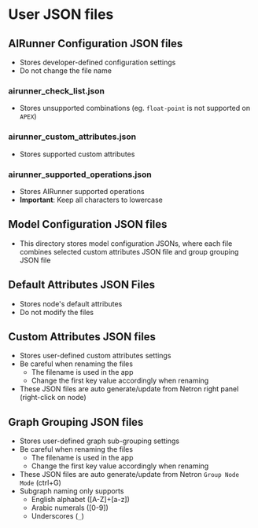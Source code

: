 # User JSON files

## AIRunner Configuration JSON files
- Stores developer-defined configuration settings
- Do not change the file name

### airunner_check_list.json
- Stores unsupported combinations (eg. `float-point` is not supported on `APEX`)

### airunner_custom_attributes.json
- Stores supported custom attributes

### airunner_supported_operations.json
- Stores AIRunner supported operations
- __Important__: Keep all characters to lowercase

## Model Configuration JSON files
- This directory stores model configuration JSONs, where each file combines selected custom attributes JSON file and group grouping JSON file

## Default Attributes JSON Files
- Stores node's default attributes
- Do not modify the files

## Custom Attributes JSON files
- Stores user-defined custom attributes settings
- Be careful when renaming the files
  - The filename is used in the app
  - Change the first key value accordingly when renaming
- These JSON files are auto generate/update from Netron right panel (right-click on node)

## Graph Grouping JSON files
- Stores user-defined graph sub-grouping settings
- Be careful when renaming the files
  - The filename is used in the app
  - Change the first key value accordingly when renaming
- These JSON files are auto generate/update from Netron `Group Node Mode` (ctrl+G)
- Subgraph naming only supports
  - English alphabet ([A-Z]+[a-z])
  - Arabic numerals ([0-9])
  - Underscores (`_`)
